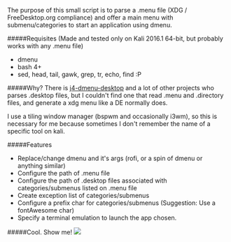 The purpose of this small script is to parse a .menu file (XDG / FreeDesktop.org compliance) and offer a main menu with submenu/categories to start an application using dmenu.

#####Requisites
(Made and tested only on Kali 2016.1 64-bit, but probably works with any .menu file)
- dmenu 
- bash 4+
- sed, head, tail, gawk, grep, tr, echo, find :P

#####Why?
There is [j4-dmenu-desktop](https://github.com/enkore/j4-dmenu-desktop) and a lot of other projects who parses .desktop files, but I couldn't find one that read .menu and .directory files, and generate a xdg menu like a DE normally does.

I use a tiling window manager (bspwm and occasionally i3wm), so this is necessary for me because sometimes I don't remember the name of a specific tool on kali.

#####Features
- Replace/change dmenu and it's args (rofi, or a spin of dmenu or anything similar)
- Configure the path of .menu file
- Configure the path of .desktop files associated with categories/submenus listed on .menu file
- Create exception list of categories/submenus
- Configure a prefix char for categories/submenus (Suggestion: Use a fontAwesome char)
- Specify a terminal emulation to launch the app chosen.

#####Cool. Show me!
![](https://cloud.githubusercontent.com/assets/5271831/15392701/44bd5b26-1d9f-11e6-936c-a48da99ade40.gif)
